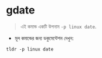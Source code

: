 # gdate

> এই কমান্ড একটি উপনাম `-p linux date`.

- মূল কমান্ডের জন্য ডকুমেন্টেশন দেখুন:

`tldr -p linux date`
